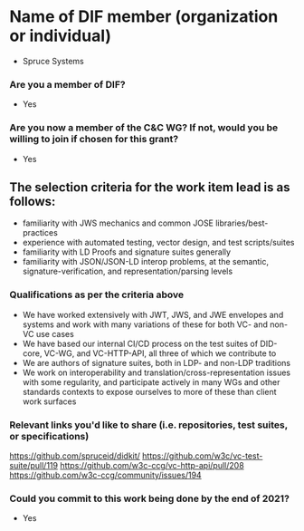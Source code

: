 # Name of DIF member (organization or individual)
* Spruce Systems

### Are you a member of DIF?
* Yes

### Are you now a member of the C&C WG? If not, would you be willing to join if chosen for this grant? 
* Yes

## The selection criteria for the work item lead is as follows:

* familiarity with JWS mechanics and common JOSE libraries/best-practices
* experience with automated testing, vector design, and test scripts/suites
* familiarity with LD Proofs and signature suites generally
* familiarity with JSON/JSON-LD interop problems, at the semantic, signature-verification, and representation/parsing levels

### Qualifications as per the criteria above
* We have worked extensively with JWT, JWS, and JWE envelopes and systems and work with many variations of these for both VC- and non-VC use cases
* We have based our internal CI/CD process on the test suites of DID-core, VC-WG, and VC-HTTP-API, all three of which we contribute to
* We are authors of signature suites, both in LDP- and non-LDP traditions
* We work on interoperability and translation/cross-representation issues with some regularity, and participate actively in many WGs and other standards contexts to expose ourselves to more of these than client work surfaces

### Relevant links you'd like to share (i.e. repositories, test suites, or specifications)
https://github.com/spruceid/didkit/
https://github.com/w3c/vc-test-suite/pull/119
https://github.com/w3c-ccg/vc-http-api/pull/208
https://github.com/w3c-ccg/community/issues/194

### Could you commit to this work being done by the end of 2021?
- Yes